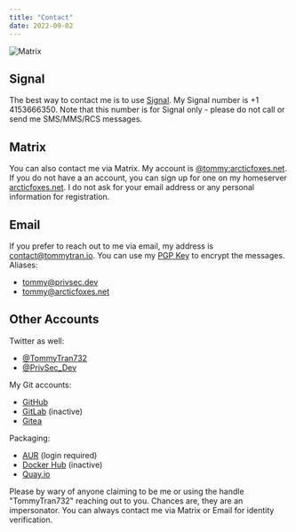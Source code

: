 ```yaml
---
title: "Contact"
date: 2022-09-02
---
```


![Matrix](/images/matrix.jpg)

## Signal

The best way to contact me is to use [Signal](https://signalapp.com). My Signal number is +1 4153666350. Note that this number is for Signal only - please do not call or send me SMS/MMS/RCS messages.

## Matrix

You can also contact me via Matrix. My account is [@tommy:arcticfoxes.net](https://matrix.to/#/@tommy:arcticfoxes.net). If you do not have a an account, you can sign up for one on my homeserver [arcticfoxes.net](https://arcticfoxes.net). I do not ask for your email address or any personal information for registration.

## Email

If you prefer to reach out to me via email, my address is contact@tommytran.io. You can use my [PGP Key](/tommy.asc) to encrypt the messages. Aliases:

- tommy@privsec.dev
- tommy@arcticfoxes.net

## Other Accounts

Twitter as well:

- [@TommyTran732](https://twitter.com/tommytran732)
- [@PrivSec_Dev](https://twitter.com/privsec_dev)

My Git accounts:
- [GitHub](https://github.com/tommytran732)
- [GitLab](https://gitlab.com/tommytran732) (inactive)
- [Gitea](https://git.tommytran.io/tomster)

Packaging:
- [AUR](https://aur.archlinux.org/account/TommyTran732) (login required)
- [Docker Hub](https://hub.docker.com/u/tommytran732) (inactive)
- [Quay.io](https://quay.io/tommytran732)

Please by wary of anyone claiming to be me or using the handle "TommyTran732" reaching out to you. Chances are, they are an impersonator. You can always contact me via Matrix or Email for identity verification.